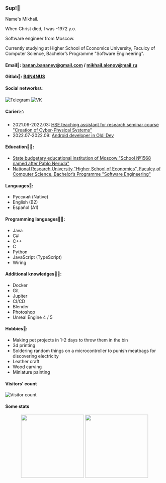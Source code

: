 ### Sup!👋
Name's Mikhail. 

When Christ died, I was -1972 y.o.

Software engineer from Moscow.

Currently studying at Higher School of Economics University, Faculcy of Computer Science, Bachelor’s Programme "Software Engineering".

#### Email💌: banan.bananev@gmail.com / mikhail.alenov@mail.ru

#### Gitlab👾: [B4N4NUS](https://gitlab.com/B4N4NUS)

#### Social networks📞:
[![Telegram](https://img.shields.io/badge/telegram-1DA1F2?logo=telegram&style=for-the-badge&logoColor=fff)](https://t.me/Great_and_Powerful_Bananus)
[![VK](https://img.shields.io/badge/VK-4b74a2?logo=vk&style=for-the-badge&logoColor=fff)](https://vk.com/sperm_whales_cant_cum)

#### Carier📈:
- 2021.09-2022.03: [HSE teaching assistant for research seminar course "Creation of Cyber-Physical Systems"](https://cs.hse.ru/initiative/2021/2022-2)
- 2022.07-2022.09: [Android developer in Oldi Dev](https://oldi.dev/) 

#### Education👨‍🎓:
- [State budgetary educational institution of Moscow "School №1568 named after Pablo Neruda"](https://lyc1568.mskobr.ru/)
- [National Research University "Higher School of Economics", Faculcy of Computer Science, Bachelor’s Programme "Software Engineering"](https://www.hse.ru/en/ba/se)

#### Languages👅:
- Русский (Native)
- English (B2)
- Español (A1)

#### Programming languages👨‍💻:
- Java
- C#
- C++
- C
- Python
- JavaScript (TypeScript)
- Wiring


#### Additional knowledges👨‍🏭:
- Docker
- Git
- Jupiter
- CI/CD
- Blender
- Photoshop
- Unreal Engine 4 / 5

#### Hobbies👾:
- Making pet projects in 1-2 days to throw them in the bin
- 3d printing
- Soldering random things on a microcontroller to punish meatbags for discovering electricity
- Leather craft
- Wood carving
- Miniature painting



#### Visitors' count
<img src="https://profile-counter.glitch.me/{B4N4NUS}/count.svg" alt="Visitor count" />

#### Some stats

<p align="center">
  <img height="200" src="https://github-readme-stats.vercel.app/api/top-langs/?username=B4N4NUS&langs_count=10&layout=compact"/>
  <img height="200" src="https://github-readme-stats.vercel.app/api?username=B4N4NUS"/>
</p>

<!--
**B4N4NUS/B4N4NUS** is a ✨ _special_ ✨ repository because its `README.md` (this file) appears on your GitHub profile.

Here are some ideas to get you started:

- 🔭 I’m currently working on ...
- 🌱 I’m currently learning ...
- 👯 I’m looking to collaborate on ...
- 🤔 I’m looking for help with ...
- 💬 Ask me about ...
- 📫 How to reach me: ...
- 😄 Pronouns: ...
- ⚡ Fun fact: ...
-->
